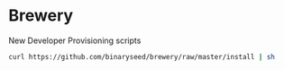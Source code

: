 Brewery
=======

New Developer Provisioning scripts

```bash
curl https://github.com/binaryseed/brewery/raw/master/install | sh
```